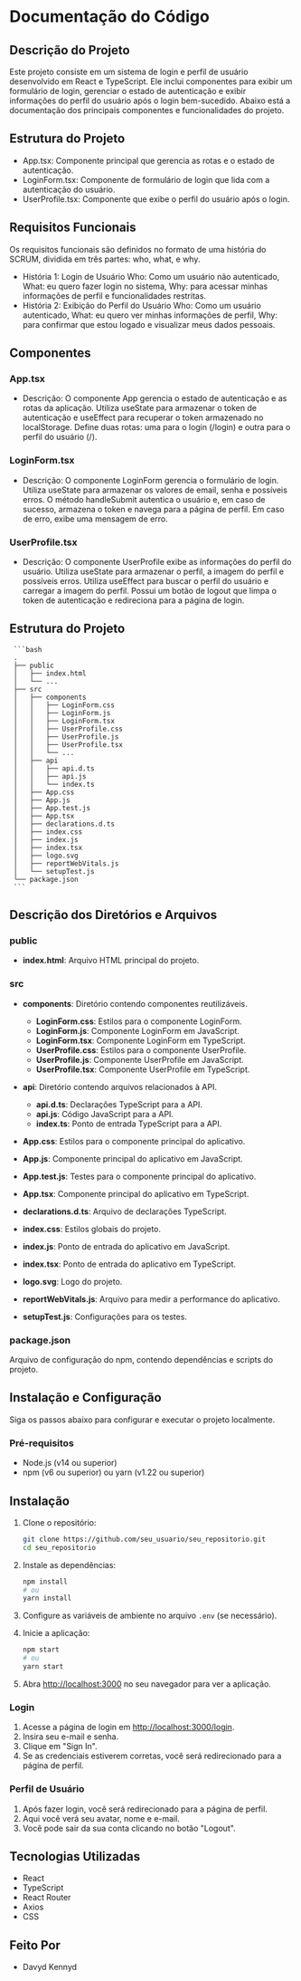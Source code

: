 # Documentação do Código
## Descrição do Projeto
Este projeto consiste em um sistema de login e perfil de usuário desenvolvido em React e TypeScript. Ele inclui componentes para exibir um formulário de login, gerenciar o estado de autenticação e exibir informações do perfil do usuário após o login bem-sucedido. Abaixo está a documentação dos principais componentes e funcionalidades do projeto.

## Estrutura do Projeto
- App.tsx: Componente principal que gerencia as rotas e o estado de autenticação.
- LoginForm.tsx: Componente de formulário de login que lida com a autenticação do usuário.
- UserProfile.tsx: Componente que exibe o perfil do usuário após o login.
## Requisitos Funcionais
Os requisitos funcionais são definidos no formato de uma história do SCRUM, dividida em três partes: who, what, e why.

- História 1: Login de Usuário
Who: Como um usuário não autenticado,
What: eu quero fazer login no sistema,
Why: para acessar minhas informações de perfil e funcionalidades restritas.
- História 2: Exibição do Perfil do Usuário
Who: Como um usuário autenticado,
What: eu quero ver minhas informações de perfil,
Why: para confirmar que estou logado e visualizar meus dados pessoais.
## Componentes
### App.tsx
- Descrição: O componente App gerencia o estado de autenticação e as rotas da aplicação. Utiliza useState para armazenar o token de autenticação e useEffect para recuperar o token armazenado no localStorage. Define duas rotas: uma para o login (/login) e outra para o perfil do usuário (/).
### LoginForm.tsx
- Descrição: O componente LoginForm gerencia o formulário de login. Utiliza useState para armazenar os valores de email, senha e possíveis erros. O método handleSubmit autentica o usuário e, em caso de sucesso, armazena o token e navega para a página de perfil. Em caso de erro, exibe uma mensagem de erro.
### UserProfile.tsx
- Descrição: O componente UserProfile exibe as informações do perfil do usuário. Utiliza useState para armazenar o perfil, a imagem do perfil e possíveis erros. Utiliza useEffect para buscar o perfil do usuário e carregar a imagem do perfil. Possui um botão de logout que limpa o token de autenticação e redireciona para a página de login.


## Estrutura do Projeto

     ```bash
     .
     ├── public
     │   ├── index.html
     │   └── ...
     ├── src
     │   ├── components
     │   │   ├── LoginForm.css
     │   │   ├── LoginForm.js
     │   │   ├── LoginForm.tsx
     │   │   ├── UserProfile.css
     │   │   ├── UserProfile.js
     │   │   ├── UserProfile.tsx
     │   │   └── ...
     │   ├── api
     │   │   ├── api.d.ts
     │   │   ├── api.js
     │   │   └── index.ts
     │   ├── App.css
     │   ├── App.js
     │   ├── App.test.js
     │   ├── App.tsx
     │   ├── declarations.d.ts
     │   ├── index.css
     │   ├── index.js
     │   ├── index.tsx
     │   ├── logo.svg
     │   ├── reportWebVitals.js
     │   └── setupTest.js
     └── package.json
     ```

## Descrição dos Diretórios e Arquivos

### public
- **index.html**: Arquivo HTML principal do projeto.

### src
- **components**: Diretório contendo componentes reutilizáveis.
  - **LoginForm.css**: Estilos para o componente LoginForm.
  - **LoginForm.js**: Componente LoginForm em JavaScript.
  - **LoginForm.tsx**: Componente LoginForm em TypeScript.
  - **UserProfile.css**: Estilos para o componente UserProfile.
  - **UserProfile.js**: Componente UserProfile em JavaScript.
  - **UserProfile.tsx**: Componente UserProfile em TypeScript.

- **api**: Diretório contendo arquivos relacionados à API.
  - **api.d.ts**: Declarações TypeScript para a API.
  - **api.js**: Código JavaScript para a API.
  - **index.ts**: Ponto de entrada TypeScript para a API.

- **App.css**: Estilos para o componente principal do aplicativo.
- **App.js**: Componente principal do aplicativo em JavaScript.
- **App.test.js**: Testes para o componente principal do aplicativo.
- **App.tsx**: Componente principal do aplicativo em TypeScript.
- **declarations.d.ts**: Arquivo de declarações TypeScript.
- **index.css**: Estilos globais do projeto.
- **index.js**: Ponto de entrada do aplicativo em JavaScript.
- **index.tsx**: Ponto de entrada do aplicativo em TypeScript.
- **logo.svg**: Logo do projeto.
- **reportWebVitals.js**: Arquivo para medir a performance do aplicativo.
- **setupTest.js**: Configurações para os testes.

### package.json
Arquivo de configuração do npm, contendo dependências e scripts do projeto.


## Instalação e Configuração
Siga os passos abaixo para configurar e executar o projeto localmente.

### Pré-requisitos
- Node.js (v14 ou superior)
- npm (v6 ou superior) ou yarn (v1.22 ou superior)

## Instalação

1. Clone o repositório:
   ```bash
   git clone https://github.com/seu_usuario/seu_repositorio.git
   cd seu_repositorio


2. Instale as dependências:
    ```bash
    npm install
    # ou
    yarn install
    ```

3. Configure as variáveis de ambiente no arquivo `.env` (se necessário).

4. Inicie a aplicação:
    ```bash
    npm start
    # ou
    yarn start
    ```

5. Abra [http://localhost:3000](http://localhost:3000) no seu navegador para ver a aplicação.

### Login
1. Acesse a página de login em [http://localhost:3000/login](http://localhost:3000/login).
2. Insira seu e-mail e senha.
3. Clique em "Sign In".
4. Se as credenciais estiverem corretas, você será redirecionado para a página de perfil.

### Perfil de Usuário
1. Após fazer login, você será redirecionado para a página de perfil.
2. Aqui você verá seu avatar, nome e e-mail.
3. Você pode sair da sua conta clicando no botão "Logout".

## Tecnologias Utilizadas
- React
- TypeScript
- React Router
- Axios
- CSS

## Feito Por
- Davyd Kennyd 
